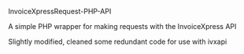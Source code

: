 InvoiceXpressRequest-PHP-API

A simple PHP wrapper for making requests with the InvoiceXpress API

Slightly modified, cleaned some redundant code for use with ivxapi

